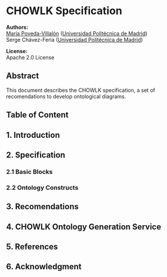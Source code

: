 # CHOWLK Specification

**Authors:**<br>
[María Poveda-Villalón](http://w3id.org/people/mpoveda) ([Universidad Politécnica de Madrid](https://www.upm.es/))<br>
Serge Chávez-Feria ([Universidad Politécnica de Madrid](https://www.upm.es/))

**License:**<br>
Apache 2.0 License

## Abstract
This document describes the CHOWLK specification, a set of recomendations to develop ontological diagrams.

## Table of Content

## 1. Introduction

## 2. Specification

### 2.1 Basic Blocks

### 2.2 Ontology Constructs

## 3. Recomendations

## 4. CHOWLK Ontology Generation Service

## 5. References

## 6. Acknowledgment